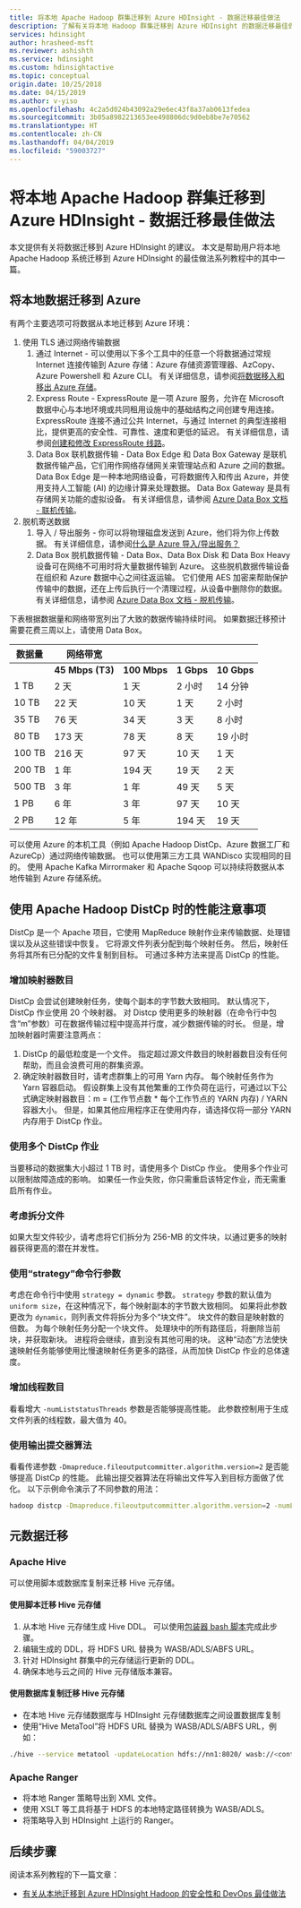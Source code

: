 ```yaml
---
title: 将本地 Apache Hadoop 群集迁移到 Azure HDInsight - 数据迁移最佳做法
description: 了解有关将本地 Hadoop 群集迁移到 Azure HDInsight 的数据迁移最佳做法。
services: hdinsight
author: hrasheed-msft
ms.reviewer: ashishth
ms.service: hdinsight
ms.custom: hdinsightactive
ms.topic: conceptual
origin.date: 10/25/2018
ms.date: 04/15/2019
ms.author: v-yiso
ms.openlocfilehash: 4c2a5d024b43092a29e6ec43f8a37ab0613fedea
ms.sourcegitcommit: 3b05a8982213653ee498806dc9d0eb8be7e70562
ms.translationtype: HT
ms.contentlocale: zh-CN
ms.lasthandoff: 04/04/2019
ms.locfileid: "59003727"
---
```

# <a name="migrate-on-premises-apache-hadoop-clusters-to-azure-hdinsight---data-migration-best-practices"></a>将本地 Apache Hadoop 群集迁移到 Azure HDInsight - 数据迁移最佳做法

本文提供有关将数据迁移到 Azure HDInsight 的建议。 本文是帮助用户将本地 Apache Hadoop 系统迁移到 Azure HDInsight 的最佳做法系列教程中的其中一篇。

## <a name="migrate-on-premises-data-to-azure"></a>将本地数据迁移到 Azure

有两个主要选项可将数据从本地迁移到 Azure 环境：

1.  使用 TLS 通过网络传输数据
    1. 通过 Internet - 可以使用以下多个工具中的任意一个将数据通过常规 Internet 连接传输到 Azure 存储：Azure 存储资源管理器、AzCopy、Azure Powershell 和 Azure CLI。  有关详细信息，请参阅[将数据移入和移出 Azure 存储](../../storage/common/storage-moving-data.md)。
    2. Express Route - ExpressRoute 是一项 Azure 服务，允许在 Microsoft 数据中心与本地环境或共同租用设施中的基础结构之间创建专用连接。 ExpressRoute 连接不通过公共 Internet，与通过 Internet 的典型连接相比，提供更高的安全性、可靠性、速度和更低的延迟。 有关详细信息，请参阅[创建和修改 ExpressRoute 线路](../../expressroute/expressroute-howto-circuit-portal-resource-manager.md)。
    1. Data Box 联机数据传输 - Data Box Edge 和 Data Box Gateway 是联机数据传输产品，它们用作网络存储网关来管理站点和 Azure 之间的数据。 Data Box Edge 是一种本地网络设备，可将数据传入和传出 Azure，并使用支持人工智能 (AI) 的边缘计算来处理数据。 Data Box Gateway 是具有存储网关功能的虚拟设备。 有关详细信息，请参阅 [Azure Data Box 文档 - 联机传输](https://docs.microsoft.com/azure/databox-online/)。
1.  脱机寄送数据
    1. 导入 / 导出服务 - 你可以将物理磁盘发送到 Azure，他们将为你上传数据。 有关详细信息，请参阅[什么是 Azure 导入/导出服务？](https://docs.microsoft.com/azure/storage/common/storage-import-export-service)
    1. Data Box 脱机数据传输 - Data Box、Data Box Disk 和 Data Box Heavy 设备可在网络不可用时将大量数据传输到 Azure。 这些脱机数据传输设备在组织和 Azure 数据中心之间往返运输。 它们使用 AES 加密来帮助保护传输中的数据，还在上传后执行一个清理过程，从设备中删除你的数据。 有关详细信息，请参阅 [Azure Data Box 文档 - 脱机传输](https://docs.microsoft.com/azure/databox/)。

下表根据数据量和网络带宽列出了大致的数据传输持续时间。 如果数据迁移预计需要花费三周以上，请使用 Data Box。

|**数据量**|**网络带宽**||||
|---|---|---|---|---|
|| **45 Mbps (T3)**|**100 Mbps**|**1 Gbps**|**10 Gbps**|
|1 TB|2 天|1 天| 2 小时|14 分钟|
|10 TB|22 天|10 天|1 天|2 小时|
|35 TB|76 天|34 天|3 天|8 小时|
|80 TB|173 天|78 天|8 天|19 小时|
|100 TB|216 天|97 天|10 天|1 天|
|200 TB|1 年|194 天|19 天|2 天|
|500 TB|3 年|1 年|49 天|5 天|
|1 PB|6 年|3 年|97 天|10 天|
|2 PB|12 年|5 年|194 天|19 天|

可以使用 Azure 的本机工具（例如 Apache Hadoop DistCp、Azure 数据工厂和 AzureCp）通过网络传输数据。 也可以使用第三方工具 WANDisco 实现相同的目的。 使用 Apache Kafka Mirrormaker 和 Apache Sqoop 可以持续将数据从本地传输到 Azure 存储系统。


## <a name="performance-considerations-when-using-apache-hadoop-distcp"></a>使用 Apache Hadoop DistCp 时的性能注意事项


DistCp 是一个 Apache 项目，它使用 MapReduce 映射作业来传输数据、处理错误以及从这些错误中恢复。 它将源文件列表分配到每个映射任务。 然后，映射任务将其所有已分配的文件复制到目标。 可通过多种方法来提高 DistCp 的性能。

### <a name="increase-the-number-of-mappers"></a>增加映射器数目

DistCp 会尝试创建映射任务，使每个副本的字节数大致相同。 默认情况下，DistCp 作业使用 20 个映射器。 对 Distcp 使用更多的映射器（在命令行中包含“m”参数）可在数据传输过程中提高并行度，减少数据传输的时长。 但是，增加映射器时需要注意两点：

1. DistCp 的最低粒度是一个文件。 指定超过源文件数目的映射器数目没有任何帮助，而且会浪费可用的群集资源。
1. 确定映射器数目时，请考虑群集上的可用 Yarn 内存。 每个映射任务作为 Yarn 容器启动。 假设群集上没有其他繁重的工作负荷在运行，可通过以下公式确定映射器数目：m = (工作节点数 \* 每个工作节点的 YARN 内存) / YARN 容器大小。 但是，如果其他应用程序正在使用内存，请选择仅将一部分 YARN 内存用于 DistCp 作业。

### <a name="use-more-than-one-distcp-job"></a>使用多个 DistCp 作业

当要移动的数据集大小超过 1 TB 时，请使用多个 DistCp 作业。 使用多个作业可以限制故障造成的影响。 如果任一作业失败，你只需重启该特定作业，而无需重启所有作业。

### <a name="consider-splitting-files"></a>考虑拆分文件

如果大型文件较少，请考虑将它们拆分为 256-MB 的文件块，以通过更多的映射器获得更高的潜在并发性。

### <a name="use-the-strategy-command-line-parameter"></a>使用“strategy”命令行参数

考虑在命令行中使用 `strategy = dynamic` 参数。 `strategy` 参数的默认值为 `uniform size`，在这种情况下，每个映射副本的字节数大致相同。 如果将此参数更改为 `dynamic`，则列表文件将拆分为多个“块文件”。 块文件的数目是映射数的倍数。 为每个映射任务分配一个块文件。 处理块中的所有路径后，将删除当前块，并获取新块。 进程将会继续，直到没有其他可用的块。 这种“动态”方法使快速映射任务能够使用比慢速映射任务更多的路径，从而加快 DistCp 作业的总体速度。

### <a name="increase-the-number-of-threads"></a>增加线程数目

看看增大 `-numListstatusThreads` 参数是否能够提高性能。 此参数控制用于生成文件列表的线程数，最大值为 40。

### <a name="use-the-output-committer-algorithm"></a>使用输出提交器算法

看看传递参数 `-Dmapreduce.fileoutputcommitter.algorithm.version=2` 是否能够提高 DistCp 的性能。 此输出提交器算法在将输出文件写入到目标方面做了优化。 以下示例命令演示了不同参数的用法：

```bash
hadoop distcp -Dmapreduce.fileoutputcommitter.algorithm.version=2 -numListstatusThreads 30 -m 100 -strategy dynamic hdfs://nn1:8020/foo/bar wasb://<container_name>@<storage_account_name>.blob.core.windows.net/foo/
```

## <a name="metadata-migration"></a>元数据迁移

### <a name="apache-hive"></a>Apache Hive

可以使用脚本或数据库复制来迁移 Hive 元存储。

#### <a name="hive-metastore-migration-using-scripts"></a>使用脚本迁移 Hive 元存储

1. 从本地 Hive 元存储生成 Hive DDL。 可以使用[包装器 bash 脚本](https://github.com/hdinsight/hdinsight.github.io/blob/master/hive/hive-export-import-metastore.md)完成此步骤。
1. 编辑生成的 DDL，将 HDFS URL 替换为 WASB/ADLS/ABFS URL。
1. 针对 HDInsight 群集中的元存储运行更新的 DDL。
1. 确保本地与云之间的 Hive 元存储版本兼容。

#### <a name="hive-metastore-migration-using-db-replication"></a>使用数据库复制迁移 Hive 元存储

- 在本地 Hive 元存储数据库与 HDInsight 元存储数据库之间设置数据库复制
- 使用“Hive MetaTool”将 HDFS URL 替换为 WASB/ADLS/ABFS URL，例如：

```bash
./hive --service metatool -updateLocation hdfs://nn1:8020/ wasb://<container_name>@<storage_account_name>.blob.core.windows.net/
```

### <a name="apache-ranger"></a>Apache Ranger

- 将本地 Ranger 策略导出到 XML 文件。
- 使用 XSLT 等工具将基于 HDFS 的本地特定路径转换为 WASB/ADLS。
- 将策略导入到 HDInsight 上运行的 Ranger。

## <a name="next-steps"></a>后续步骤

阅读本系列教程的下一篇文章：

- [有关从本地迁移到 Azure HDInsight Hadoop 的安全性和 DevOps 最佳做法](apache-hadoop-on-premises-migration-best-practices-security-devops.md)